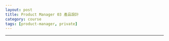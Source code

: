 ```yaml
---
layout: post
title: Product Manager 03 產品設計
category: course
tags: [product-manager, private]
---
```




----